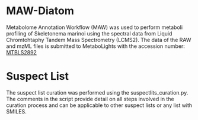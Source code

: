 # MAW-Diatom

Metabolome Annotation Workflow (MAW) was used to perform metaboli profiling of Skeletonema marinoi using the spectral data from Liquid Chromtohtaphy Tandem Mass Spectrometry (LCMS2). The data of the RAW and mzML files is submitted to MetaboLights with the accession number: [MTBLS2892](www.ebi.ac.uk/metabolights/MTBLS2892) 





# Suspect List
The suspect list curation was performed using the suspectlits_curation.py. The comments in the script provide detail on all steps involved in the curation process and can be applicable to other suspect lists or any list with SMILES.
